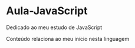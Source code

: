 # Aula-JavaScript
 Dedicado ao meu estudo de JavaScript

 Conteúdo relaciona ao meu início nesta linguagem

